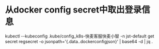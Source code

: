 # 从docker config secret中取出登录信息

kubectl --kubeconfig .kube/config_k8s-快麦客服快麦小智  -n jst-default  get secret regsecret -o jsonpath='{.data.\.dockerconfigjson}' | base64 -d | jq .
